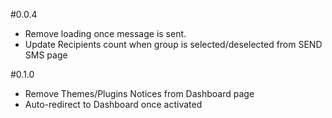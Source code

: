#0.0.4
* Remove loading once message is sent.
* Update Recipients count when group is selected/deselected from SEND SMS page 

#0.1.0
* Remove Themes/Plugins Notices from Dashboard page
* Auto-redirect to Dashboard once activated  
